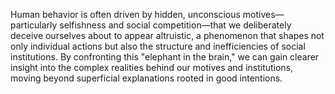 Human behavior is often driven by hidden, unconscious motives—particularly selfishness and social competition—that we deliberately deceive ourselves about to appear altruistic, a phenomenon that shapes not only individual actions but also the structure and inefficiencies of social institutions. By confronting this "elephant in the brain," we can gain clearer insight into the complex realities behind our motives and institutions, moving beyond superficial explanations rooted in good intentions.
